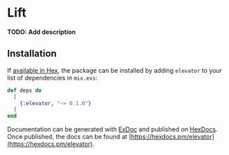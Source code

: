# Lift

**TODO: Add description**

## Installation

If [available in Hex](https://hex.pm/docs/publish), the package can be installed
by adding `elevator` to your list of dependencies in `mix.exs`:

```elixir
def deps do
  [
    {:elevator, "~> 0.1.0"}
  ]
end
```

Documentation can be generated with [ExDoc](https://github.com/elixir-lang/ex_doc)
and published on [HexDocs](https://hexdocs.pm). Once published, the docs can
be found at [https://hexdocs.pm/elevator](https://hexdocs.pm/elevator).

